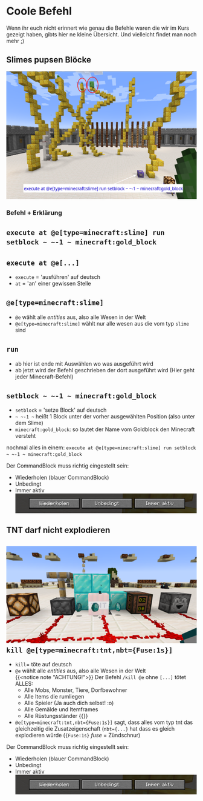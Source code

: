 # Coole Befehl

Wenn ihr euch nicht erinnert wie genau die Befehle waren die wir im Kurs gezeigt haben, gibts hier ne kleine Übersicht. Und vielleicht findet man noch mehr ;)

## Slimes pupsen Blöcke
![Slimes die auf Goldtürme stehen](slime_ladder.png)
### Befehl + Erklärung
`execute at @e[type=minecraft:slime] run setblock ~ ~-1 ~ minecraft:gold_block`
------
`execute at @e[...]`
------
- `execute` = 'ausführen' auf deutsch
- `at` = 'an' einer gewissen Stelle

`@e[type=minecraft:slime]`
------
- `@e` wählt alle _entities_ aus, also alle Wesen in der Welt
- `@e[type=minecraft:slime]` wählt nur alle wesen aus die vom typ `slime` sind

`run`
------
- ab hier ist ende mit Auswählen wo was ausgeführt wird
- ab jetzt wird der Befehl geschrieben der dort ausgeführt wird (Hier geht jeder Minecraft-Befehl)

`setblock ~ ~-1 ~ minecraft:gold_block`
------
- `setblock` = 'setze Block' auf deutsch
- `~ ~-1 ~` heißt 1 Block unter der vorher ausgewählten Position (also unter dem Slime)
- `minecraft:gold_block`: so lautet der Name vom Goldblock den Minecraft versteht

nochmal alles in einem: `execute at @e[type=minecraft:slime] run setblock ~ ~-1 ~ minecraft:gold_block`

Der CommandBlock muss richtig eingestellt sein:
- Wiederholen (blauer CommandBlock)
- Unbedingt
- Immer aktiv
![CommandBlock Einstellungen](commandblock_settings.png)


## TNT darf nicht explodieren
![TNT darf nicht explodieren](tnt_not_explode.png)
`kill @e[type=minecraft:tnt,nbt={Fuse:1s}]`
------
- `kill`= töte auf deutsch
- `@e` wählt alle _entities_ aus, also alle Wesen in der Welt  
{{<notice note "ACHTUNG!">}}
Der Befehl `/kill @e` ohne `[...]` tötet ALLES:
    - Alle Mobs, Monster, Tiere, Dorfbewohner
    - Alle Items die rumliegen
    - Alle Spieler (Ja auch dich selbst! :o)
    - Alle Gemälde und Itemframes
    - Alle Rüstungsständer
{{</notice>}}
- `@e[type=minecraft:tnt,nbt={Fuse:1s}]` sagt, dass alles vom typ tnt das gleichzeitig die Zusatzeigenschaft (`nbt={...}` hat dass es gleich explodieren würde (`{Fuse:1s}` _fuse_ = Zündschnur)

Der CommandBlock muss richtig eingestellt sein:
- Wiederholen (blauer CommandBlock)
- Unbedingt
- Immer aktiv
![CommandBlock Einstellungen](commandblock_settings.png)